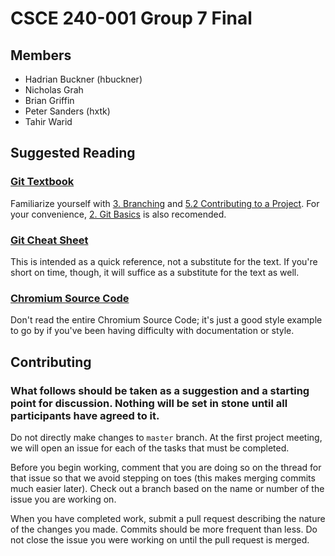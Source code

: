 # CSCE 240-001 Group 7 Final

## Members

- Hadrian Buckner (hbuckner)
- Nicholas Grah
- Brian Griffin
- Peter Sanders (hxtk)
- Tahir Warid

## Suggested Reading

### [Git Textbook](https://git-scm.com/book/en/v2)

Familiarize yourself with [3. Branching](https://git-scm.com/book/en/v2/Git-Branching-Branches-in-a-Nutshell) and [5.2 Contributing to a Project](https://git-scm.com/book/en/v2/Distributed-Git-Contributing-to-a-Project). For your convenience, [2. Git Basics](https://git-scm.com/book/en/v2/Git-Basics-Getting-a-Git-Repository) is also recomended.

### [Git Cheat Sheet](https://www.linux.com/learn/your-real-world-git-cheat-sheet)

This is intended as a quick reference, not a substitute for the text. If you're short on time, though, it will suffice as a substitute for the text as well.

### [Chromium Source Code](https://chromium.googlesource.com/chromium/src.git/+/master)

Don't read the entire Chromium Source Code; it's just a good style example to go by if you've been having difficulty with documentation or style.

## Contributing 

### What follows should be taken as a suggestion and a starting point for discussion. Nothing will be set in stone until all participants have agreed to it.

Do not directly make changes to `master` branch. At the first project meeting, we will open an issue for each of the tasks that must be completed.

Before you begin working, comment that you are doing so on the thread for that issue so that we avoid stepping on toes (this makes merging commits much easier later). Check out a branch based on the name or number of the issue you are working on.

When you have completed work, submit a pull request describing the nature of the changes you made. Commits should be more frequent than less. Do not close the issue you were working on until the pull request is merged.

